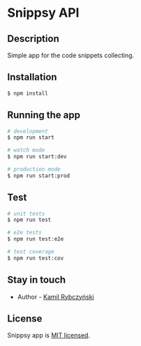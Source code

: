 # Snippsy API



## Description

Simple app for the code snippets collecting.

## Installation

```bash
$ npm install
```

## Running the app

```bash
# development
$ npm run start

# watch mode
$ npm run start:dev

# production mode
$ npm run start:prod
```

## Test

```bash
# unit tests
$ npm run test

# e2e tests
$ npm run test:e2e

# test coverage
$ npm run test:cov
```

## Stay in touch

- Author - [Kamil Rybczyński](http://rybczynski.io)

## License

  Snippsy app is [MIT licensed](LICENSE).
